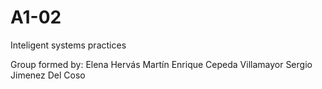 # A1-02
Inteligent systems practices

Group formed by:
Elena Hervás Martín
Enrique Cepeda Villamayor
Sergio Jimenez Del Coso
